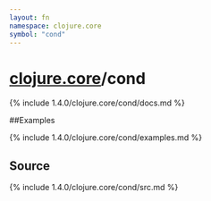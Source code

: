 ```yaml
---
layout: fn
namespace: clojure.core
symbol: "cond"
---
```


# [clojure.core](../)/cond

{% include 1.4.0/clojure.core/cond/docs.md %}

##Examples

{% include 1.4.0/clojure.core/cond/examples.md %}
## Source
{% include 1.4.0/clojure.core/cond/src.md %}

